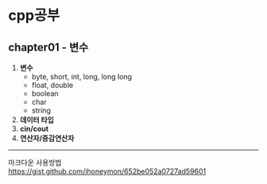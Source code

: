 # cpp공부

## chapter01 - 변수

1. __변수__
   - byte, short, int, long, long long
   - float, double
   - boolean
   - char
   - string
2. __데이터 타입__
3. __cin/cout__
4. __연산자/증감연산자__
---



마크다운 사용방법
https://gist.github.com/ihoneymon/652be052a0727ad59601